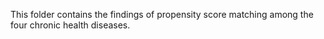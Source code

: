 This folder contains the findings of propensity score matching among the four chronic health diseases.
